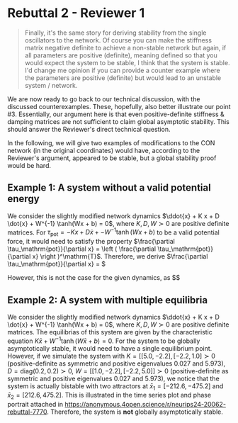 # Rebuttal 2 - Reviewer 1

> Finally, it's the same story for deriving stability from the single oscillators to the network. Of course you can make the stiffness matrix negative definite to achieve a non-stable network but again, if all parameters are positive (definite), meaning defined so that you would expect the system to be stable, I think that the system is stable. I'd change me opinion if you can provide a counter example where the parameters are positive (definite) but would lead to an unstable system / network.

We are now ready to go back to our technical discussion, with the discussed counterexamples. These, hopefully, also better illustrate our point #3. Essentially, our argument here is that even positive-definite stiffness & damping matrices are not sufficient to claim global asymptotic stability. This should answer the Reviewer's direct technical question.

In the following, we will give two examples of modifications to the CON network (in the original coordinates) would have, according to the Reviewer's argument, appeared to be stable, but a global stability proof would be hard.

## Example 1: A system without a valid potential energy

We consider the slightly modified network dynamics $\ddot{x} + K x + D \dot{x} + W^{-1} \tanh(Wx + b) = 0$, where $K, D, W \succ 0$ are positive definite matrices.
For $\tau_\mathrm{pot} = -K x + D \dot{x} + -W^{-1} \tanh(Wx + b)$ to be a valid potential force, it would need to satisfy the property $\frac{\partial \tau_\mathrm{pot}}{\partial x} = \left ( \frac{\partial \tau_\mathrm{pot}}{\partial x} \right )^\mathrm{T}$. Therefore, we derive $\frac{\partial \tau_\mathrm{pot}}{\partial x} = $

However, this is not the case for the given dynamics, as $$

## Example 2: A system with multiple equilibria

We consider the slightly modified network dynamics $\ddot{x} + K x + D \dot{x} + W^{-1} \tanh(Wx + b) = 0$, where $K, D, W \succ 0$ are positive definite matrices. The equilibrias of this system are given by the characteristic equation $K \bar{x} + W^{-1} \tanh(W \bar{x} + b) = 0$.
For the system to be globally asymptotically stable, it would need to have a single equilibrium point. However, if we simulate the system with $K = [[5.0, -2.2], [-2.2, 1.0] \succ 0$ (positive-definite as symmetric and positive eigenvalues $0.027$ and $5.973$), $D = \mathrm{diag}(0.2, 0.2) \succ 0$, $W = [[1.0, -2.2], [-2.2, 5.0]] \succ 0$ (positive-definite as symmetric and positive eigenvalues $0.027$ and $5.973$), we notice that the system is actually bistable with two attractors at $\bar{x}_1 = [-212.6, -475.2]$ and $\bar{x}_2 = [212.6, 475.2]$. This is illustrated in the time series plot and phase portrait attached in https://anonymous.4open.science/r/neurips24-20062-rebuttal-7770. Therefore, the system is **not** globally asymptotically stable.